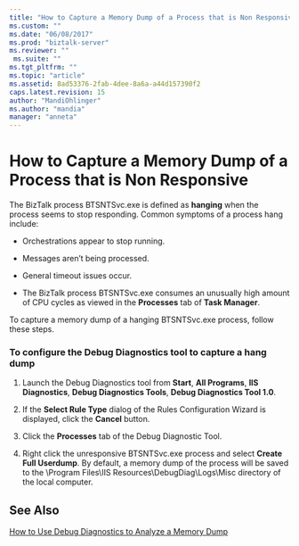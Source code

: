 ```yaml
---
title: "How to Capture a Memory Dump of a Process that is Non Responsive | Microsoft Docs"
ms.custom: ""
ms.date: "06/08/2017"
ms.prod: "biztalk-server"
ms.reviewer: ""
 ms.suite: ""
ms.tgt_pltfrm: ""
ms.topic: "article"
ms.assetid: 8ad53376-2fab-4dee-8a6a-a44d157390f2
caps.latest.revision: 15
author: "MandiOhlinger"
ms.author: "mandia"
manager: "anneta"
---
```

# How to Capture a Memory Dump of a Process that is Non Responsive
The BizTalk process BTSNTSvc.exe is defined as **hanging** when the process seems to stop responding. Common symptoms of a process hang include:  
  
-   Orchestrations appear to stop running.  
  
-   Messages aren’t being processed.  
  
-   General timeout issues occur.  
  
-   The BizTalk process BTSNTSvc.exe consumes an unusually high amount of CPU cycles as viewed in the **Processes** tab of **Task Manager**.  
  
 To capture a memory dump of a hanging BTSNTSvc.exe process, follow these steps.  
  
### To configure the Debug Diagnostics tool to capture a hang dump  
  
1.  Launch the Debug Diagnostics tool from **Start**, **All Programs**, **IIS Diagnostics**, **Debug Diagnostics Tools**, **Debug Diagnostics Tool 1.0**.  
  
2.  If the **Select Rule Type** dialog of the Rules Configuration Wizard is displayed, click the **Cancel** button.  
  
3.  Click the **Processes** tab of the Debug Diagnostic Tool.  
  
4.  Right click the unresponsive BTSNTSvc.exe process and select **Create Full Userdump**. By default, a memory dump of the process will be saved to the \Program Files\IIS Resources\DebugDiag\Logs\Misc directory of the local computer.  
  
## See Also  
 [How to Use Debug Diagnostics to Analyze a Memory Dump](../core/how-to-use-debug-diagnostics-to-analyze-a-memory-dump.md)